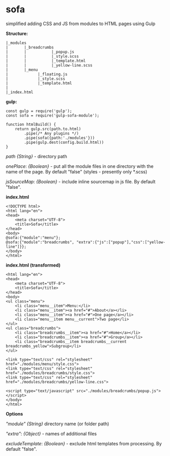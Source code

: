 # sofa
simplified adding CSS and JS from modules to HTML pages using Gulp

**Structure:**

```
|_modules
|       |_breadcrumbs
|       |           |_popup.js
|       |           |_style.scss
|       |           |_template.html
|       |           |_yellow-line.scss
|       |_menu
|             |_floating.js
|             |_style.scss
|             |_template.html
|
|_index.html
```

**gulp:**

```
const gulp = require('gulp');
const sofa = require('gulp-sofa-module');

function htmlBuild() {
    return gulp.src(path.to.html)
        .pipe(/* Any plugins */)
        .pipe(sofa({path:'./modules'}))
        .pipe(gulp.dest(config.build.html))
}
```
_path_ _{String}_ - directory path

_onePlace_: _{Boolean}_ - put all the module files in one directory with the name of the page. By default "false"
(styles - presently only *.scss)

_jsSourceMap_: _{Boolean}_ - include inline sourcemap in js file. By default "false".

**index.html**

```
<!DOCTYPE html>
<html lang="en">
<head>
    <meta charset="UTF-8">
    <title>Sofa</title>
</head>
<body>
@sofa:{"module":"menu"};
@sofa:{"module":"breadcrumbs", "extra":{"js":["popup"],"css":["yellow-line"]}};
</body>
</html>
```

**index.html (transformed)**

```
<html lang="en">
<head>
    <meta charset="UTF-8">
    <title>Sofa</title>
</head>
<body>
<ul class="menu">
    <li class="menu__item">Menu:</li>
    <li class="menu__item"><a href="#">About</a></li>
    <li class="menu__item"><a href="#">One page</a></li>
    <li class="menu__item menu__current">Two page</li>
</ul>
<ul class="breadcrumbs">
    <li class="breadcrumbs__item"><a href="#">Home</a></li>
    <li class="breadcrumbs__item"><a href="#">Group</a></li>
    <li class="breadcrumbs__item breadcrumbs__current breadcrumbs_yellow">Subgroup</li>
</ul>

<link type="text/css" rel="stylesheet" href="./modules/menu/style.css">
<link type="text/css" rel="stylesheet" href="./modules/breadcrumbs/style.css">
<link type="text/css" rel="stylesheet" href="./modules/breadcrumbs/yellow-line.css">

<script type="text/javascript" src="./modules/breadcrumbs/popup.js"></script>
</body>
</html>
```

**Options**

_"module"_ _{String}_ directory name (or folder path)

_"extra"_: _{Object}_ - names of additional files

_excludeTemplate_: _{Boolean}_ - exclude html templates from processing. By default "false".